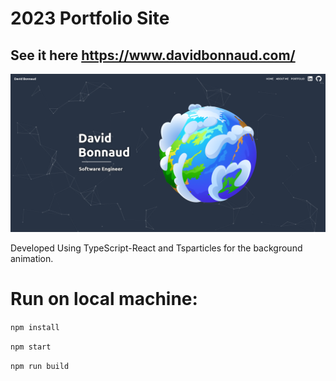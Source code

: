 # 2023 Portfolio Site
## See it here https://www.davidbonnaud.com/

<img alt="homepage" src="portfolio-2023.png">

Developed Using TypeScript-React and Tsparticles for the background animation.

# Run on local machine:

```npm install```

```npm start```

```npm run build```

